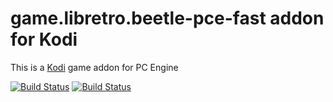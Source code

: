 # game.libretro.beetle-pce-fast addon for Kodi

This is a [Kodi](http://kodi.tv) game addon for PC Engine

[![Build Status](https://travis-ci.org/kodi-game/game.libretro.beetle-pce-fast?branch=master)](https://travis-ci.org/kodi-game/game.libretro.beetle-pce-fast)
[![Build Status](https://ci.appveyor.com/api/projects/status/github/kodi-game/game.libretro.beetle-pce-fast?svg=true)](https://ci.appveyor.com/project/kodi-game/game-libretro-beetle-pce-fast)
